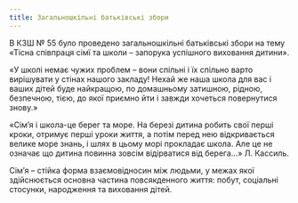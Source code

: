 ```yaml
---
title: Загальношкільні батьківські збори
---
```


В КЗШ № 55 було проведено загальношкільні батьківські збори на тему «Тісна співпраця сімї та школи – запорука успішного виховання дитини».

«У школі немає чужих проблем – вони спільні і їх спільно варто вирішувати у стінах нашого закладу! Нехай же наша школа для вас і ваших дітей буде найкращою, по домашньому затишною, рідною, безпечною, тією, до якої приємно йти і завжди хочеться повернутися знову.»

«Сім’я і школа-це берег та море. На березі дитина робить свої перші кроки, отримує перші уроки життя, а потім перед нею відкривається велике море знань, і шлях в цьому морі прокладає школа. Але це не означає що дитина повинна зовсім відірватися від берега…» Л. Кассиль.

Сім’я – стійка форма взаємовідносин між людьми, у межах якої здійснюється основна частина повсякденного життя: побут, соціальні стосунки, народження та виховання дітей.

<slideshow id="_/72157648511359459" />
